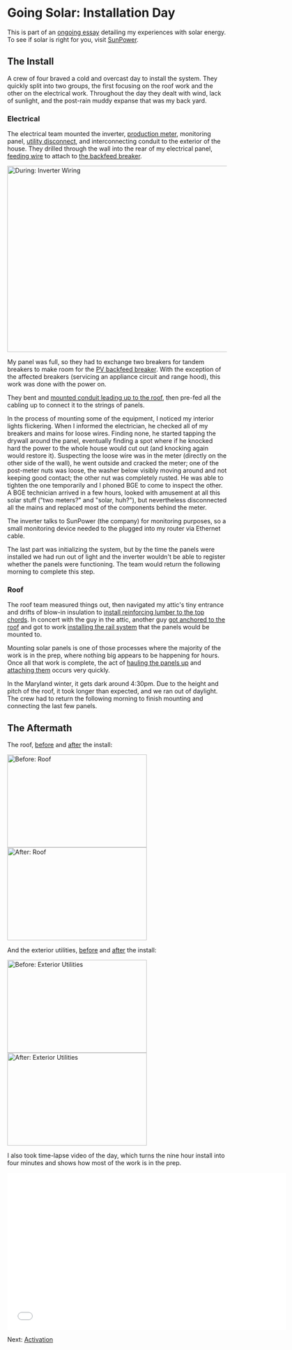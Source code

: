 <!-- title: Solar Installation Day -->
<!-- categories: howto,essay -->
<!-- tags: solar -->
<!-- published: 2014-12-07T15:52:00-05:00 -->
<!-- updated: 2016-04-27T17:09:00-05:00 -->
<!-- summary: Part of the Going Solar series. What to expect on installation day, including pictures and video. -->

# Going Solar: Installation Day

This is part of an [ongoing essay](/v2/solar/) detailing my experiences with solar energy. To see if solar is right for you, visit [SunPower](http://mbsy.co/sunpower/alexsolar).

## The Install

A crew of four braved a cold and overcast day to install the system. They quickly split into two groups, the first focusing on the roof work and the other on the electrical work. Throughout the day they dealt with wind, lack of sunlight, and the post-rain muddy expanse that was my back yard.

### Electrical

The electrical team mounted the inverter, [production meter](https://www.flickr.com/photos/techmsg/15933619976/in/set-72157649099138418), monitoring panel, [utility disconnect](https://www.flickr.com/photos/techmsg/15957424891/in/set-72157649099138418), and interconnecting conduit to the exterior of the house. They drilled through the wall into the rear of my electrical panel, [feeding wire](https://www.flickr.com/photos/techmsg/15940960202/in/set-72157649099138418) to attach to [the backfeed breaker](https://www.flickr.com/photos/techmsg/15339770263/in/set-72157649099138418).

<a href="https://www.flickr.com/photos/techmsg/15754191608" title="During: Inverter Wiring by Alex, on Flickr"><img src="https://farm9.staticflickr.com/8618/15754191608_9fe875a085_z.jpg" width="640" height="427" alt="During: Inverter Wiring"></a>

My panel was full, so they had to exchange two breakers for tandem breakers to make room for the [PV backfeed breaker](https://www.flickr.com/photos/techmsg/15339770263/in/set-72157649099138418). With the exception of the affected breakers (servicing an appliance circuit and range hood), this work was done with the power on.

They bent and [mounted conduit leading up to the roof](https://www.flickr.com/photos/techmsg/15321990253/in/set-72157649099138418), then pre-fed all the cabling up to connect it to the strings of panels.

In the process of mounting some of the equipment, I noticed my interior lights flickering. When I informed the electrician, he checked all of my breakers and mains for loose wires. Finding none, he started tapping the drywall around the panel, eventually finding a spot where if he knocked hard the power to the whole house would cut out (and knocking again would restore it). Suspecting the loose wire was in the meter (directly on the other side of the wall), he went outside and cracked the meter; one of the post-meter nuts was loose, the washer below visibly moving around and not keeping good contact; the other nut was completely rusted. He was able to tighten the one temporarily and I phoned BGE to come to inspect the other. A BGE technician arrived in a few hours, looked with amusement at all this solar stuff ("two meters?" and "solar, huh?"), but nevertheless disconnected all the mains and replaced most of the components behind the meter.

The inverter talks to SunPower (the company) for monitoring purposes, so a small monitoring device needed to the plugged into my router via Ethernet cable.

The last part was initializing the system, but by the time the panels were installed we had run out of light and the inverter wouldn't be able to register whether the panels were functioning. The team would return the following morning to complete this step.

### Roof

The roof team measured things out, then navigated my attic's tiny entrance and drifts of blow-in insulation to [install reinforcing lumber to the top chords](https://www.flickr.com/photos/techmsg/15773668487/in/set-72157649099138418). In concert with the guy in the attic, another guy [got anchored to the roof](https://www.flickr.com/photos/techmsg/15941622745/in/set-72157649099138418) and got to work [installing the rail system](https://www.flickr.com/photos/techmsg/15755590269/in/set-72157649099138418) that the panels would be mounted to.

Mounting solar panels is one of those processes where the majority of the work is in the prep, where nothing big appears to be happening for hours. Once all that work is complete, the act of [hauling the panels up](https://www.flickr.com/photos/techmsg/15915813646/in/set-72157649099138418) and [attaching them](https://www.flickr.com/photos/techmsg/15319359454/in/set-72157649099138418) occurs very quickly.

In the Maryland winter, it gets dark around 4:30pm. Due to the height and pitch of the roof, it took longer than expected, and we ran out of daylight. The crew had to return the following morning to finish mounting and connecting the last few panels.

## The Aftermath

The roof, [before](https://www.flickr.com/photos/techmsg/15915812156/in/set-72157649099138418) and [after](https://www.flickr.com/photos/techmsg/15773374629/in/set-72157649099138418) the install:

<a href="https://www.flickr.com/photos/techmsg/15915812156" title="Before: Roof by Alex, on Flickr"><img src="https://farm9.staticflickr.com/8608/15915812156_5acdb7be61_n.jpg" width="320" height="213" alt="Before: Roof"></a> <a href="https://www.flickr.com/photos/techmsg/15773374629" title="After: Roof by Alex, on Flickr"><img src="https://farm8.staticflickr.com/7494/15773374629_2083c9da0c_n.jpg" width="320" height="213" alt="After: Roof"></a>

And the exterior utilities, [before](https://www.flickr.com/photos/techmsg/15710692228/in/set-72157649099138418) and [after](https://www.flickr.com/photos/techmsg/15339772093/in/set-72157649099138418) the install:

<a href="https://www.flickr.com/photos/techmsg/15710692228" title="Before: Exterior Utilities by Alex, on Flickr"><img src="https://farm9.staticflickr.com/8611/15710692228_1162bf7e55_n.jpg" width="320" height="213" alt="Before: Exterior Utilities"></a> <a href="https://www.flickr.com/photos/techmsg/15339772093" title="After: Exterior Utilities by Alex, on Flickr"><img src="https://farm9.staticflickr.com/8624/15339772093_cb8f265852_n.jpg" width="320" height="213" alt="After: Exterior Utilities"></a>

I also took time-lapse video of the day, which turns the nine hour install into four minutes and shows how most of the work is in the prep.

<iframe width="640" height="360" src="//www.youtube.com/embed/TPCUCNalWRg?rel=0" frameborder="0" allowfullscreen></iframe>
 
Next: [Activation](/v2/solar/solar-activation.html)